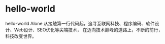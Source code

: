 # hello-world
hello-world
Alone      从接触第一行代码起，追寻互联网科技、程序编码、软件设计、Web设计、SEO优化等尖端技术， 在迈向技术巅峰的道路上，不断的前行，科技改变世界。
